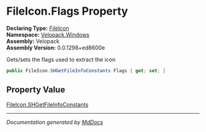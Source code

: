 ﻿<!--  
  <auto-generated>   
    The contents of this file were generated by a tool.  
    Changes to this file may be list if the file is regenerated  
  </auto-generated>   
-->

# FileIcon.Flags Property

**Declaring Type:** [FileIcon](../index.md)  
**Namespace:** [Velopack.Windows](../../index.md)  
**Assembly:** Velopack  
**Assembly Version:** 0.0.1298+ed8600e

Gets\/sets the flags used to extract the icon

```csharp
public FileIcon.SHGetFileInfoConstants Flags { get; set; }
```

## Property Value

[FileIcon.SHGetFileInfoConstants](../SHGetFileInfoConstants/index.md)

___

*Documentation generated by [MdDocs](https://github.com/ap0llo/mddocs)*
